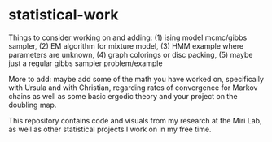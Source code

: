 # statistical-work

Things to consider working on and adding: (1) ising model mcmc/gibbs sampler, (2) EM algorithm for mixture model, (3) HMM example where parameters are unknown, (4) graph colorings or disc packing, (5) maybe just a regular gibbs sampler problem/example

More to add: maybe add some of the math you have worked on, specifically with Ursula and with Christian, regarding rates of convergence for Markov chains as well as some basic ergodic theory and your project on the doubling map. 

This repository contains code and visuals from my research at the Miri Lab, as well as other statistical projects I work on in my free time.
